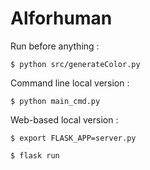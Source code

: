 # Alforhuman



Run before anything :

`$ python src/generateColor.py`


Command line local version : 


`$ python main_cmd.py`

 
Web-based local version : 

`$ export FLASK_APP=server.py`

`$ flask run `

